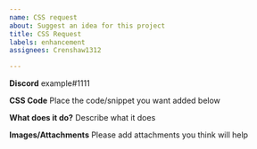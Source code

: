 ```yaml
---
name: CSS request
about: Suggest an idea for this project
title: CSS Request
labels: enhancement
assignees: Crenshaw1312

---
```


**Discord**
example#1111

**CSS Code**
Place the code/snippet you want added below

**What does it do?**
Describe what it does

**Images/Attachments**
Please add attachments you think will help
